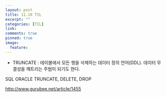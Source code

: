 ```yaml
---
layout: post
title: 11.10 TIL
excerpt: ""
categories: [TIL]
link:
comments: true
pinned: true
image:
  feature:
---
```



* TRUNCATE : 테이블에서 모든 행을 삭제하는 데이터 정의 언어(DDL). 데이터 무결성을 깨트리는 주범이 되기도 한다.

SQL ORACLE TRUNCATE, DELETE, DROP

<http://www.gurubee.net/article/1455>

